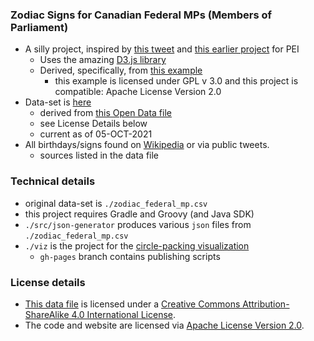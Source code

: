 ### Zodiac Signs for Canadian Federal MPs (Members of Parliament)

- A silly project, inspired by [this tweet](https://twitter.com/perry_chel/status/1437800478897758212) and [this earlier project](https://codetojoy.github.io/PrinceEdwardIsland/web/pei-poli-zodiac/index.html) for PEI
  - Uses the amazing [D3.js library](https://d3js.org)
  - Derived, specifically, from [this example](https://gist.github.com/mbostock/4063530)
    - this example is licensed under GPL v 3.0 and this project is compatible: Apache License Version 2.0
- Data-set is [here](./zodiac_federal_mp.csv)
  - derived from [this Open Data file](https://www.ourcommons.ca/en/open-data#CurrentMembers)
  - see License Details below
  - current as of 05-OCT-2021
- All birthdays/signs found on [Wikipedia](https://wikipedia.org) or via public tweets.
  - sources listed in the data file

### Technical details

- original data-set is `./zodiac_federal_mp.csv`
- this project requires Gradle and Groovy (and Java SDK)
- `./src/json-generator` produces various `json` files from `./zodiac_federal_mp.csv`
- `./viz` is the project for the [circle-packing visualization](https://codetojoy.github.io/canada-poli-zodiac/federal-mp/index.html)
  - `gh-pages` branch contains publishing scripts

### License details

- [This data file](./zodiac_federal_mp.csv) is licensed under a [Creative Commons Attribution-ShareAlike 4.0 International License](http://creativecommons.org/licenses/by-sa/4.0/).
- The code and website are licensed via [Apache License Version 2.0](./LICENSE).
